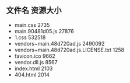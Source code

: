 ##  文件名           资源大小
- main.css           2735
- main.90481d05.js           27876
- 1.css           532518
- vendors~main.48d720ad.js           2490092
- vendors~main.48d720ad.js.LICENSE.txt           1258
- favicon.ico           9662
- vendor.dll.js           8567
- index.html           2103
- 404.html           2014
